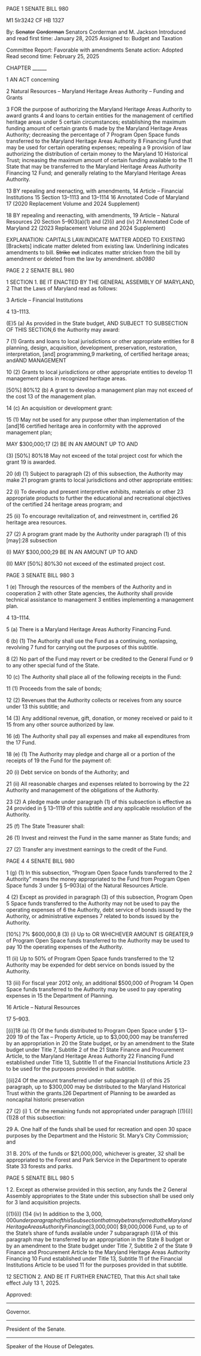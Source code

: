 PAGE 1
SENATE BILL 980

M1 5lr3242
CF HB 1327

By: ~~Senator~~ ~~Corderman~~ Senators Corderman and M. Jackson
Introduced and read first time: January 28, 2025
Assigned to: Budget and Taxation

Committee Report: Favorable with amendments
Senate action: Adopted
Read second time: February 25, 2025

CHAPTER ______

1 AN ACT concerning

2 Natural Resources – Maryland Heritage Areas Authority – Funding and Grants

3 FOR the purpose of authorizing the Maryland Heritage Areas Authority to award grants
4 and loans to certain entities for the management of certified heritage areas under
5 certain circumstances; establishing the maximum funding amount of certain grants
6 made by the Maryland Heritage Areas Authority; decreasing the percentage of
7 Program Open Space funds transferred to the Maryland Heritage Areas Authority
8 Financing Fund that may be used for certain operating expenses; repealing a
9 provision of law authorizing the distribution of certain money to the Maryland
10 Historical Trust; increasing the maximum amount of certain funding available to the
11 State that may be transferred to the Maryland Heritage Areas Authority Financing
12 Fund; and generally relating to the Maryland Heritage Areas Authority.

13 BY repealing and reenacting, with amendments,
14 Article – Financial Institutions
15 Section 13–1113 and 13–1114
16 Annotated Code of Maryland
17 (2020 Replacement Volume and 2024 Supplement)

18 BY repealing and reenacting, with amendments,
19 Article – Natural Resources
20 Section 5–903(a)(1) and (2)(i) and (iv)
21 Annotated Code of Maryland
22 (2023 Replacement Volume and 2024 Supplement)

EXPLANATION: CAPITALS LAW.INDICATE MATTER ADDED TO EXISTING
[Brackets] indicate matter deleted from existing law.
Underlining indicates amendments to bill.
~~Strike~~ ~~out~~ indicates matter stricken from the bill by amendment or deleted from the law by
amendment. *sb0980*

PAGE 2
2 SENATE BILL 980

1 SECTION 1. BE IT ENACTED BY THE GENERAL ASSEMBLY OF MARYLAND,
2 That the Laws of Maryland read as follows:

3 Article – Financial Institutions

4 13–1113.

(E)5 (a) As provided in the State budget, AND SUBJECT TO SUBSECTION OF THIS
SECTION,6 the Authority may award:

7 (1) Grants and loans to local jurisdictions or other appropriate entities for
8 planning, design, acquisition, development, preservation, restoration, interpretation,
[and] programming,9 marketing, of certified heritage areas; andAND MANAGEMENT

10 (2) Grants to local jurisdictions or other appropriate entities to develop
11 management plans in recognized heritage areas.

[50%] 80%12 (b) A grant to develop a management plan may not exceed of the cost
13 of the management plan.

14 (c) An acquisition or development grant:

15 (1) May not be used for any purpose other than implementation of the
[and]16 certified heritage area in conformity with the approved management plan;

MAY $300,000;17 (2) BE IN AN AMOUNT UP TO AND

(3) [50%] 80%18 May not exceed of the total project cost for which the grant
19 is awarded.

20 (d) (1) Subject to paragraph (2) of this subsection, the Authority may make
21 program grants to local jurisdictions and other appropriate entities:

22 (i) To develop and present interpretive exhibits, materials or other
23 appropriate products to further the educational and recreational objectives of the certified
24 heritage areas program; and

25 (ii) To encourage revitalization of, and reinvestment in, certified
26 heritage area resources.

27 (2) A program grant made by the Authority under paragraph (1) of this
[may]:28 subsection

(I) MAY $300,000;29 BE IN AN AMOUNT UP TO AND

(II) MAY [50%] 80%30 not exceed of the estimated project cost.

PAGE 3
SENATE BILL 980 3

1 (e) Through the resources of the members of the Authority and in cooperation
2 with other State agencies, the Authority shall provide technical assistance to management
3 entities implementing a management plan.

4 13–1114.

5 (a) There is a Maryland Heritage Areas Authority Financing Fund.

6 (b) (1) The Authority shall use the Fund as a continuing, nonlapsing, revolving
7 fund for carrying out the purposes of this subtitle.

8 (2) No part of the Fund may revert or be credited to the General Fund or
9 to any other special fund of the State.

10 (c) The Authority shall place all of the following receipts in the Fund:

11 (1) Proceeds from the sale of bonds;

12 (2) Revenues that the Authority collects or receives from any source under
13 this subtitle; and

14 (3) Any additional revenue, gift, donation, or money received or paid to it
15 from any other source authorized by law.

16 (d) The Authority shall pay all expenses and make all expenditures from the
17 Fund.

18 (e) (1) The Authority may pledge and charge all or a portion of the receipts of
19 the Fund for the payment of:

20 (i) Debt service on bonds of the Authority; and

21 (ii) All reasonable charges and expenses related to borrowing by the
22 Authority and management of the obligations of the Authority.

23 (2) A pledge made under paragraph (1) of this subsection is effective as
24 provided in § 13–1119 of this subtitle and any applicable resolution of the Authority.

25 (f) The State Treasurer shall:

26 (1) Invest and reinvest the Fund in the same manner as State funds; and

27 (2) Transfer any investment earnings to the credit of the Fund.

PAGE 4
4 SENATE BILL 980

1 (g) (1) In this subsection, “Program Open Space funds transferred to the
2 Authority” means the money appropriated to the Fund from Program Open Space funds
3 under § 5–903(a) of the Natural Resources Article.

4 (2) Except as provided in paragraph (3) of this subsection, Program Open
5 Space funds transferred to the Authority may not be used to pay the operating expenses of
6 the Authority, debt service of bonds issued by the Authority, or administrative expenses
7 related to bonds issued by the Authority.

[10%] 7% $600,000,8 (3) (i) Up to OR WHICHEVER AMOUNT IS
GREATER,9 of Program Open Space funds transferred to the Authority may be used to pay
10 the operating expenses of the Authority.

11 (ii) Up to 50% of Program Open Space funds transferred to the
12 Authority may be expended for debt service on bonds issued by the Authority.

13 (iii) For fiscal year 2012 only, an additional $500,000 of Program
14 Open Space funds transferred to the Authority may be used to pay operating expenses in
15 the Department of Planning.

16 Article – Natural Resources

17 5–903.

[(i)]18 (a) (1) Of the funds distributed to Program Open Space under § 13–209
19 of the Tax – Property Article, up to $3,000,000 may be transferred by an appropriation in
20 the State budget, or by an amendment to the State budget under Title 7, Subtitle 2 of the
21 State Finance and Procurement Article, to the Maryland Heritage Areas Authority
22 Financing Fund established under Title 13, Subtitle 11 of the Financial Institutions Article
23 to be used for the purposes provided in that subtitle.

[(ii)24 Of the amount transferred under subparagraph (i) of this
25 paragraph, up to $300,000 may be distributed to the Maryland Historical Trust within the
grants.]26 Department of Planning to be awarded as noncapital historic preservation

27 (2) (i) 1. Of the remaining funds not appropriated under paragraph
[(1)(i)] (1)28 of this subsection:

29 A. One half of the funds shall be used for recreation and open
30 space purposes by the Department and the Historic St. Mary’s City Commission; and

31 B. 20% of the funds or $21,000,000, whichever is greater,
32 shall be appropriated to the Forest and Park Service in the Department to operate State
33 forests and parks.

PAGE 5
SENATE BILL 980 5

1 2. Except as otherwise provided in this section, any funds the
2 General Assembly appropriates to the State under this subsection shall be used only for
3 land acquisition projects.

[(1)(i)] (1)4 (iv) In addition to the $3,000,000 under paragraph of this
5 subsection that may be transferred to the Maryland Heritage Areas Authority Financing
[$3,000,000] $9,000,0006 Fund, up to of the State’s share of funds available under
7 subparagraph (i)1A of this paragraph may be transferred by an appropriation in the State
8 budget or by an amendment to the State budget under Title 7, Subtitle 2 of the State
9 Finance and Procurement Article to the Maryland Heritage Areas Authority Financing
10 Fund established under Title 13, Subtitle 11 of the Financial Institutions Article to be used
11 for the purposes provided in that subtitle.

12 SECTION 2. AND BE IT FURTHER ENACTED, That this Act shall take effect July
13 1, 2025.

Approved:

________________________________________________________________________________
Governor.

________________________________________________________________________________
President of the Senate.

________________________________________________________________________________
Speaker of the House of Delegates.